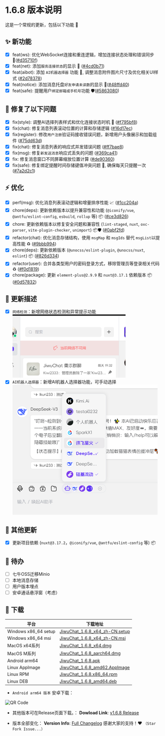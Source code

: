 # 1.6.8 版本说明

这是一个常规的更新，包括以下功能 🧪

## ✨ 新功能

- [x] feat(ws): 优化WebSocket连接和重连逻辑，增加连接状态处理和错误同步 🔗([#d35710f](https://github.com/KiWi233333/JiwuChat/commit/d35710f62220486aa5291cbd321677ce0c89b797))
- [x] feat(net): 添加`服务连接状态`的显示 📶 ([#4cd0b71](https://github.com/KiWi233333/JiwuChat/commit/4cd0b71a101dc73ac3b10bbab2eedffaa2b2fcb0))
- [x] feat(aibot): 添加 `AI机器选择器` 功能 🤖, 调整消息附件图片尺寸及优化相关UI样式 ([#2d78378](https://github.com/KiWi233333/JiwuChat/commit/2d783785353e82364b43b57325d53c1a9ed92320))
- [x] feat(notice): 添加消息托盘`好友申请未读数`的显示 🔔([#48ffd40](https://github.com/KiWi233333/JiwuChat/commit/48ffd40acc1314941f87a3f525cd59a89d9e051b))
- [x] feat(safe): 提醒用户`绑定邮箱或手机号`功能 🛡️([#5863080](https://github.com/KiWi233333/JiwuChat/commit/58630807bc5d19d51ef298d632d92544b216cdbd))

## 🐛 修复了以下问题

- [x] fix(style): 调整AI选择列表样式和优化连接状态时机 🎨 ([#f795bf8](https://github.com/KiWi233333/JiwuChat/commit/f795bf884b8a8d2c6777732425a7918ee5a37818))
- [x] fix(chat): 修复消息列表滚动位置的计算和存储逻辑 ([#16d17ec](https://github.com/KiWi233333/JiwuChat/commit/16d17ec6c728f8ccec51dc415713ae2a73e0367b))
- [x] fix(register): 修改`用户注册`验证码接收错误问题，新增用户头像展示和加载组件 ([#75dd63d](https://github.com/KiWi233333/JiwuChat/commit/75dd63d1accb754bc5e58e21c7c8ebf882614e10))
- [x] fix(chat): 修复消息列表的响应式并发错误问题 ([#ff7bae8](https://github.com/KiWi233333/JiwuChat/commit/ff7bae8efb64dfa9ac533823446c8d702ca8b15b))
- [x] fix(msg): 修复`新发送消息`响应式丢失的问题 ([#369ca41](https://github.com/KiWi233333/JiwuChat/commit/369ca4175480c17f2207b5fd1b0dc6a7457d1a68))
- [x] fix: 修复消息窗口不同屏幕缩放位置计算 ([#de90360](https://github.com/KiWi233333/JiwuChat/commit/de903606296d1b685372217e2e7ae50569aaab63))
- [x] fix(safe): 修复绑定提醒时间存储键值冲突问题 🔑, 确保每天只提醒一次 ([#7a2d2c1](https://github.com/KiWi233333/JiwuChat/commit/7a2d2c137fc02a07a8a8ed210391766d60d555f2))

## ⚡ 优化

- [x] perf(msg): 优化消息列表滚动逻辑和增量排序性能 📈 ([#1cc204a](https://github.com/KiWi233333/JiwuChat/commit/1cc204a12b50cca2fc551c964608849a50b0f66f))
- [x] chore(deps): 更新依赖版本以提升兼容性和功能 (`@iconify/vue`, `@antfu/eslint-config`, `esbuild`, `rollup` 等) 📦 ([#ce3d826](https://github.com/KiWi233333/JiwuChat/commit/ce3d8268f4956f25f8835afacdba4861508c2d7d))
- [x] chore: 更新依赖版本以修复安全问题和兼容性 (`lint-staged`, `nuxt`, `oxc-parser`, `vite-plugin-checker`, `unimport`) 📦🛡️ ([#0abf2fd](https://github.com/KiWi233333/JiwuChat/commit/0abf2fd0b5fabdeab80a3a1a080e2fcfa83735c5))
- [x] refactor(chat): 优化消息存储结构，使用 `msgMap` 和 `msgIds` 替代 `msgList`以提高性能 ♻️ ([#9bbb994](https://github.com/KiWi233333/JiwuChat/commit/9bbb9940d822328fa19609ac96f78165ee4dd9cf))
- [x] chore(deps): 更新依赖版本 (`@unocss/eslint-plugin`, `@unocss/nuxt`, `eslint`) 📦 ([#826d334](https://github.com/KiWi233333/JiwuChat/commit/826d3348abb38d70525fd4e980dc8317a2ca8d51))
- [x] refactor(user): 合并各类型用户的密码登录方式，移除管理员等登录相关代码 ♻️ ([#f0d1819](https://github.com/KiWi233333/JiwuChat/commit/f0d1819be938fe5d3b4511ad0623c68f2ee6ba6d))
- [x] chore(package): 更新 `element-plus@2.9.9` 和 `nuxt@3.17.1` 依赖版本 📦 ([#0d57832](https://github.com/KiWi233333/JiwuChat/commit/0d578329595ae2f899e97c4974377e2bfcf3d03a))

## 🤯 更新描述

- [x] `网络检测`：新增网络状态检测和异常提示功能
      ![网络检测](/.github/releasemd/assets/v1.6.8/网络检测.png)
- [x] `AI机器人选择器`：新增AI机器人选择器功能，可手动选择
      ![机器人选择器](/.github/releasemd/assets/v1.6.8/image.png)

## 🧿 其他更新

- [x] 更新项目依赖 (`nuxt@3.17.2`，`@iconify/vue`, `@antfu/eslint-config` 等) 📦

## 📌 待办

- [ ] 七牛OSS迁移Minio
- [ ] 本地消息存储
- [ ] 用户版本埋点
- [ ] 安卓通话悬浮窗（考虑）

## 🧪 下载

| 平台                 | 下载地址                                                                                                                       |
| -------------------- | ------------------------------------------------------------------------------------------------------------------------------ |
| Windows x86_64 setup | [JiwuChat_1.6.8_x64_zh-CN.setup](https://github.com/KiWi233333/JiwuChat/releases/download/v1.6.8/JiwuChat_1.6.8_x64-setup.exe) |
| Windows x86_64 msi   | [JiwuChat_1.6.8_x64_zh-CN.msi](https://github.com/KiWi233333/JiwuChat/releases/download/v1.6.8/JiwuChat_1.6.8_x64_zh-CN.msi)   |
| MacOS x64系列        | [JiwuChat_1.6.8_x64.dmg](https://github.com/KiWi233333/JiwuChat/releases/download/v1.6.8/JiwuChat_1.6.8_x64.dmg)               |
| MacOS M系列          | [JiwuChat_1.6.8_aarch64.dmg](https://github.com/KiWi233333/JiwuChat/releases/download/v1.6.8/JiwuChat_1.6.8_aarch64.dmg)       |
| Android arm64        | [JiwuChat_1.6.8.apk](https://github.com/KiWi233333/JiwuChat/releases/download/v1.6.8/JiwuChat_1.6.8.apk)                       |
| Linux AppImage       | [JiwuChat_1.6.8_amd62.AppImage](https://github.com/KiWi233333/JiwuChat/releases/download/v1.6.8/JiwuChat_1.6.8_amd64.AppImage) |
| Linux RPM            | [JiwuChat_1.6.8.x86_64.rpm](https://github.com/KiWi233333/JiwuChat/releases/download/v1.6.8/JiwuChat-1.6.8-1.x86_64.rpm)       |
| Linux DEB            | [JiwuChat_1.6.8_amd64.deb](https://github.com/KiWi233333/JiwuChat/releases/download/v1.6.8/JiwuChat_1.6.8_amd64.deb)           |

- `Android arm64 版本` 安卓下载：

![QR Code](https://api.jiwu.kiwi2333.top/res/qrcode/stream?content=https://github.com/KiWi233333/JiwuChat/releases/download/v1.6.8/JiwuChat_1.6.8.apk&w=200&h=200)

- 其他版本可在Release页面下载。：
  **Dowload Link**: [v1.6.8 Release](https://github.com/KiWi233333/JiwuChat/releases/tag/v1.6.8)

- 版本全部变化：
  **Version Info**: [Full Changelog](https://github.com/KiWi233333/JiwuChat/compare/v1.6.6...v1.6.7)
  感谢大家的支持！❤ `（Star Fork Issue...）`
